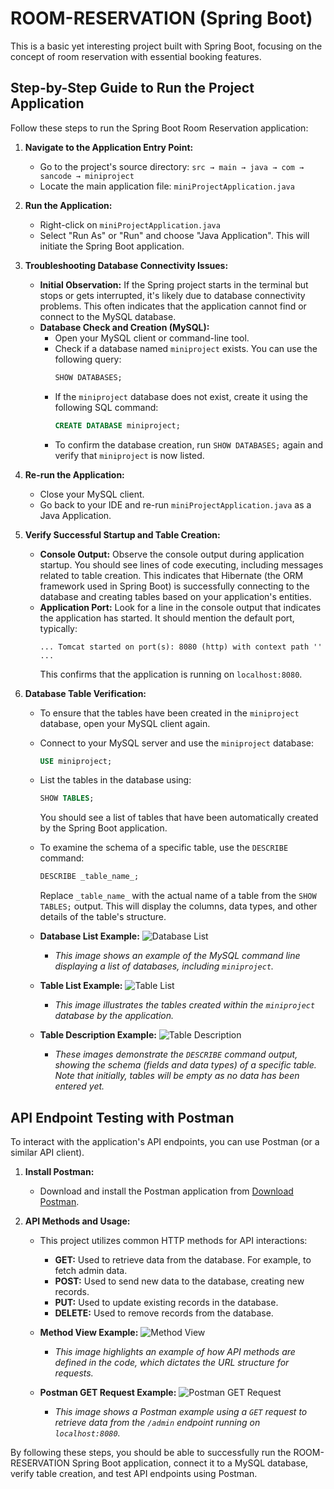 # ROOM-RESERVATION (Spring Boot)

This is a basic yet interesting project built with Spring Boot, focusing on the concept of room reservation with essential booking features.

## Step-by-Step Guide to Run the Project Application

Follow these steps to run the Spring Boot Room Reservation application:

1.  **Navigate to the Application Entry Point:**

      * Go to the project's source directory: `src → main → java → com → sancode → miniproject`
      * Locate the main application file: `miniProjectApplication.java`

2.  **Run the Application:**

      * Right-click on `miniProjectApplication.java`
      * Select "Run As" or "Run" and choose "Java Application". This will initiate the Spring Boot application.

3.  **Troubleshooting Database Connectivity Issues:**

      * **Initial Observation:** If the Spring project starts in the terminal but stops or gets interrupted, it's likely due to database connectivity problems. This often indicates that the application cannot find or connect to the MySQL database.
      * **Database Check and Creation (MySQL):**
          * Open your MySQL client or command-line tool.
          * Check if a database named `miniproject` exists. You can use the following query:
            ```sql
            SHOW DATABASES;
            ```
          * If the `miniproject` database does not exist, create it using the following SQL command:
            ```sql
            CREATE DATABASE miniproject;
            ```
          * To confirm the database creation, run `SHOW DATABASES;` again and verify that `miniproject` is now listed.

4.  **Re-run the Application:**

      * Close your MySQL client.
      * Go back to your IDE and re-run `miniProjectApplication.java` as a Java Application.

5.  **Verify Successful Startup and Table Creation:**

      * **Console Output:** Observe the console output during application startup. You should see lines of code executing, including messages related to table creation. This indicates that Hibernate (the ORM framework used in Spring Boot) is successfully connecting to the database and creating tables based on your application's entities.
      * **Application Port:**  Look for a line in the console output that indicates the application has started. It should mention the default port, typically:
        ```
        ... Tomcat started on port(s): 8080 (http) with context path '' ...
        ```
        This confirms that the application is running on `localhost:8080`.

6.  **Database Table Verification:**

      * To ensure that the tables have been created in the `miniproject` database, open your MySQL client again.

      * Connect to your MySQL server and use the `miniproject` database:

        ```sql
        USE miniproject;
        ```

      * List the tables in the database using:

        ```sql
        SHOW TABLES;
        ```

        You should see a list of tables that have been automatically created by the Spring Boot application.

      * To examine the schema of a specific table, use the `DESCRIBE` command:

        ```sql
        DESCRIBE _table_name_;
        ```

        Replace `_table_name_` with the actual name of a table from the `SHOW TABLES;` output. This will display the columns, data types, and other details of the table's structure.

      * **Database List Example:**
        ![Database List](https://user-images.githubusercontent.com/105698566/185990786-a67c66ab-0304-4fde-9102-e0d513e565d5.png)

          * *This image shows an example of the MySQL command line displaying a list of databases, including `miniproject`.*

      * **Table List Example:**
        ![Table List](https://user-images.githubusercontent.com/105698566/185990941-4c659768-88db-431f-bda4-83f97080eb9b.png)

          * *This image illustrates the tables created within the `miniproject` database by the application.*

      * **Table Description Example:**
        ![Table Description](https://user-images.githubusercontent.com/105698566/185990984-83a36e82-77ea-46c5-b8ab-2ac059a754ea.png)

          * *These images demonstrate the `DESCRIBE` command output, showing the schema (fields and data types) of a specific table. Note that initially, tables will be empty as no data has been entered yet.*

## API Endpoint Testing with Postman

To interact with the application's API endpoints, you can use Postman (or a similar API client).

1.  **Install Postman:**

      * Download and install the Postman application from [Download Postman](https://www.postman.com/downloads/).

2.  **API Methods and Usage:**

      * This project utilizes common HTTP methods for API interactions:

          * **GET:**  Used to retrieve data from the database. For example, to fetch admin data.
          * **POST:** Used to send new data to the database, creating new records.
          * **PUT:** Used to update existing records in the database.
          * **DELETE:** Used to remove records from the database.

      * **Method View Example:**
        ![Method View](https://user-images.githubusercontent.com/105698566/185991023-9259a6c5-5e2c-4a23-a374-c83b6990d1b3.png)

          * *This image highlights an example of how API methods are defined in the code, which dictates the URL structure for requests.*

      * **Postman GET Request Example:**
        ![Postman GET Request](https://user-images.githubusercontent.com/105698566/185991341-23243df2-ea51-4923-8ae0-4e27811cf422.png)

          * *This image shows a Postman example using a `GET` request to retrieve data from the `/admin` endpoint running on `localhost:8080`.*

By following these steps, you should be able to successfully run the ROOM-RESERVATION Spring Boot application, connect it to a MySQL database, verify table creation, and test API endpoints using Postman.
